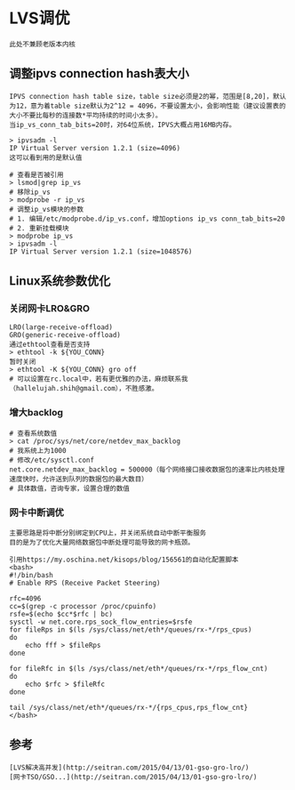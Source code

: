 # LVS调优
```
此处不兼顾老版本内核
```
## 调整ipvs connection hash表大小
```
IPVS connection hash table size，table size必须是2的幂，范围是[8,20]，默认为12，意为着table size默认为2^12 = 4096，不要设置太小，会影响性能（建议设置表的大小不要比每秒的连接数*平均持续的时间小太多）。
当ip_vs_conn_tab_bits=20时，对64位系统，IPVS大概占用16MB内存。

> ipvsadm -l
IP Virtual Server version 1.2.1 (size=4096)
这可以看到用的是默认值

# 查看是否被引用
> lsmod|grep ip_vs
# 移除ip_vs
> modprobe -r ip_vs
# 调整ip_vs模块的参数
# 1. 编辑/etc/modprobe.d/ip_vs.conf，增加options ip_vs conn_tab_bits=20
# 2. 重新挂载模块
> modprobe ip_vs
> ipvsadm -l
IP Virtual Server version 1.2.1 (size=1048576)
```

## Linux系统参数优化
### 关闭网卡LRO&GRO
```
LRO(large-receive-offload)
GRO(generic-receive-offload)
通过ethtool查看是否支持
> ethtool -k ${YOU_CONN}
暂时关闭
> ethtool -K ${YOU_CONN} gro off
# 可以设置在rc.local中，若有更优雅的办法，麻烦联系我（hallelujah.shih@gmail.com），不胜感激。
```
### 增大backlog
```
# 查看系统数值
> cat /proc/sys/net/core/netdev_max_backlog
# 我系统上为1000
# 修改/etc/sysctl.conf
net.core.netdev_max_backlog = 500000（每个网络接口接收数据包的速率比内核处理速度快时，允许送到队列的数据包的最大数目）
# 具体数值，咨询专家，设置合理的数值
```

### 网卡中断调优
```
主要思路是将中断分别绑定到CPU上，并关闭系统自动中断平衡服务
目的是为了优化大量网络数据包中断处理可能导致的网卡瓶颈。

引用https://my.oschina.net/kisops/blog/156561的自动化配置脚本
<bash>
#!/bin/bash  
# Enable RPS (Receive Packet Steering)  

rfc=4096  
cc=$(grep -c processor /proc/cpuinfo)  
rsfe=$(echo $cc*$rfc | bc)  
sysctl -w net.core.rps_sock_flow_entries=$rsfe  
for fileRps in $(ls /sys/class/net/eth*/queues/rx-*/rps_cpus)  
do
    echo fff > $fileRps  
done

for fileRfc in $(ls /sys/class/net/eth*/queues/rx-*/rps_flow_cnt)  
do
    echo $rfc > $fileRfc  
done

tail /sys/class/net/eth*/queues/rx-*/{rps_cpus,rps_flow_cnt}
</bash>
```

## 参考
	[LVS解决高并发](http://seitran.com/2015/04/13/01-gso-gro-lro/)
	[网卡TSO/GSO...](http://seitran.com/2015/04/13/01-gso-gro-lro/)
